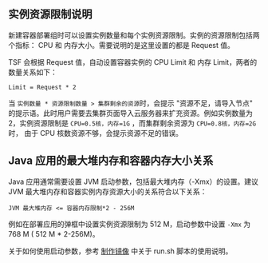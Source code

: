 ## 实例资源限制说明

新建容器部署组时可以设置实例数量和每个实例资源限制。实例的资源限制包括两个指标： CPU 和 内存大小。需要说明的是这里设置的都是 Request 值。

TSF 会根据 Request 值，自动设置容器实例的 CPU Limit 和 内存 Limit，两者的数量关系如下：

```
Limit = Request * 2
```



当 `实例数量 * 资源限制数量 > 集群剩余的资源`时，会提示 "资源不足，请导入节点" 的提示语。此时用户需要去集群页面导入云服务器来扩充资源。例如实例数量为 2，实例资源限制是 `CPU=0.5核，内存=1G` ，而集群剩余资源为 `CPU=0.8核，内存=2G` 时， 由于 CPU 核数资源不够，会提示资源不足的错误。

## Java 应用的最大堆内存和容器内存大小关系

Java 应用通常需要设置 JVM 启动参数，包括最大堆内存（-Xmx）的设置。建议 JVM 最大堆内存和容器实例内存资源大小的关系符合以下关系：

 ````
JVM 最大堆内存 <= 容器内存限制*2 - 256M
 ````

例如在部署应用的弹框中设置实例资源限制为 512 M，启动参数中设置 `-Xmx` 为 768 M ( 512 M * 2-256M)。

关于如何使用启动参数，参考 [制作镜像](https://cloud.tencent.com/document/product/649/17007) 中关于 run.sh 脚本的使用说明。

